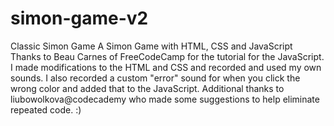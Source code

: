 # simon-game-v2
Classic Simon Game
A Simon Game with HTML, CSS and JavaScript Thanks to Beau Carnes of FreeCodeCamp for the tutorial for the JavaScript. 
I made modifications to the HTML and CSS and recorded and used my own sounds. I also recorded a custom "error" sound
for when you click the wrong color and added that to the JavaScript.
Additional thanks to liubowolkova@codecademy who made some suggestions to help eliminate repeated code. :)
